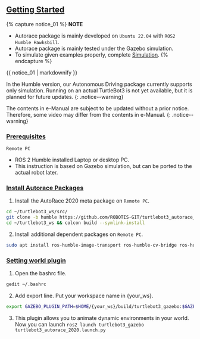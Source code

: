 <!-- ## Getting Started -->
## [Getting Started](#getting-started)

{% capture notice_01 %}
**NOTE**
- Autorace package is mainly developed on `Ubuntu 22.04` with `ROS2 Humble Hawksbill`.
- Autorace package is mainly tested under the Gazebo simulation.
- To simulate given examples properly, complete [Simulation](/docs/en/platform/turtlebot3/simulation/). 
{% endcapture %}

<div class="notice">{{ notice_01 | markdownify }}</div>

In the Humble version, our Autonomous Driving package currently supports only simulation. Running on an actual TurtleBot3 is not yet available, but it is planned for future updates.
{: .notice--warning}

The contents in e-Manual are subject to be updated without a prior notice. Therefore, some video may differ from the contents in e-Manual.
{: .notice--warning}

### [Prerequisites](#prerequisites)

`Remote PC`

- ROS 2 Humble installed Laptop or desktop PC.
- This instruction is based on Gazebo simulation, but can be ported to the actual robot later.

### [Install Autorace Packages](#install-autorace-packages)

1. Install the AutoRace 2020 meta package on `Remote PC`.
```bash
cd ~/turtlebot3_ws/src/
git clone -b humble https://github.com/ROBOTIS-GIT/turtlebot3_autorace_2020.git
cd ~/turtlebot3_ws && colcon build --symlink-install
```

2. Install additional dependent packages on `Remote PC`.
```bash
sudo apt install ros-humble-image-transport ros-humble-cv-bridge ros-humble-vision-opencv python3-opencv libopencv-dev ros-humble-image-pipeline
```

### [Setting world plugin](#setting-world-plugin)

1. Open the bashrc file.
```bash
gedit ~/.bashrc
```

2. Add export line. Put your workspace name in {your_ws}.
``` bash
export GAZEBO_PLUGIN_PATH=$HOME/{your_ws}/build/turtlebot3_gazebo:$GAZEBO_PLUGIN_PATH
```

3. This plugin allows you to animate dynamic environments in your world. Now you can launch `ros2 launch turtlebot3_gazebo turtlebot3_autorace_2020.launch.py`

